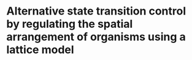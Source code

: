 # Alternative state transition control by regulating the spatial arrangement of organisms using a lattice model
